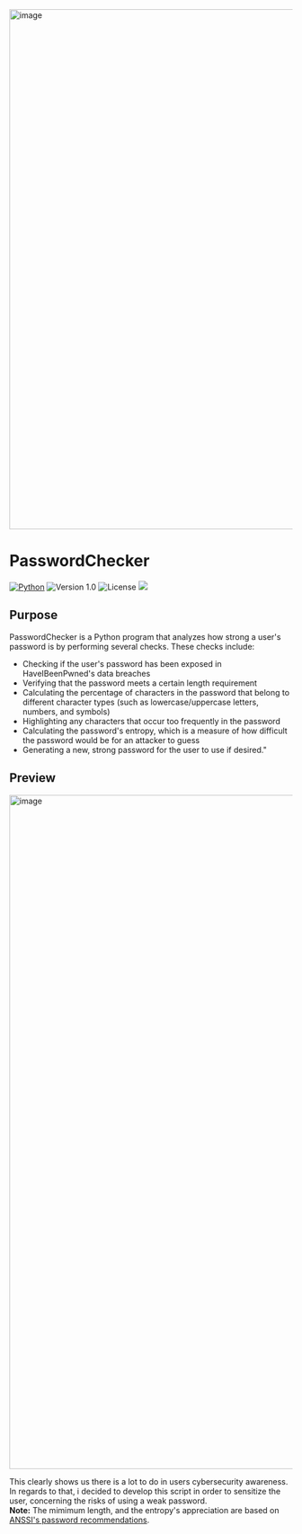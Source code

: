 <img width="926" alt="image" src="https://user-images.githubusercontent.com/64969369/210290907-e00a0768-75f2-4062-b3c4-5735bac46c95.png">

# PasswordChecker
[![Python](https://img.shields.io/badge/Python-3.x-yellow.svg)](https://www.python.org/) 
![Version 1.0](http://img.shields.io/badge/version-v1.0-orange.svg) ![License](https://img.shields.io/badge/license-GPLv3-red.svg) <img src="https://img.shields.io/badge/Maintained%3F-Yes-96c40f"> 
 
 ## Purpose
PasswordChecker is a Python program that analyzes how strong a user's password is by performing several checks.
These checks include:
- Checking if the user's password has been exposed in HaveIBeenPwned's data breaches
- Verifying that the password meets a certain length requirement
- Calculating the percentage of characters in the password that belong to different character types (such as lowercase/uppercase letters, numbers, and symbols)
- Highlighting any characters that occur too frequently in the password
- Calculating the password's entropy, which is a measure of how difficult the password would be for an attacker to guess
- Generating a new, strong password for the user to use if desired."

## Preview
<img width="1200" alt="image" src="https://user-images.githubusercontent.com/64969369/234099188-c2dfe1d1-2d71-4abc-acec-b760d8a17715.png">


This clearly shows us there is a lot to do in users cybersecurity awareness.<br>
In regards to that, i decided to develop this script in order to sensitize the user, concerning the risks of using a weak password.<br>
**Note:** The mimimum length, and the entropy's appreciation are based on <a href='https://www.ssi.gouv.fr/uploads/2021/10/anssi-guide-authentification_multifacteur_et_mots_de_passe.pdf'>ANSSI's password recommendations</a>.


